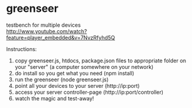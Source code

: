 greenseer
=========

testbench for multiple devices  
  http://www.youtube.com/watch?feature=player_embedded&v=7NvzRfyhd5Q


Instructions:  
  1) copy greenseer.js, htdocs, package.json files to appropriate folder on your "server" (a computer somewhere on your network)
  2) do install so you get what you need (npm install)  
  3) run the greenseer (node greenseer.js)  
  4) point all your devices to your server (http://ip:port)  
  5) access your server controller-page (http://ip:port/controller)  
  6) watch the magic and test-away!  
